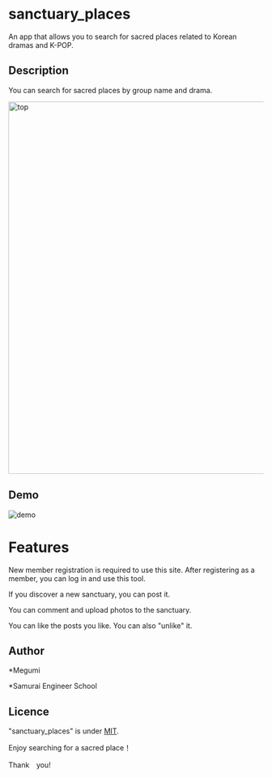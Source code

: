# sanctuary_places

An app that allows you to search for sacred places related to Korean dramas and K-POP.

## Description
You can search for sacred places by group name and drama.

<img width="735" alt="top" src="https://user-images.githubusercontent.com/74285235/109370787-29db1680-78e5-11eb-9f6b-a17a34c03682.png">

## Demo
![demo](https://user-images.githubusercontent.com/74285235/109371860-1b432e00-78ea-11eb-90c1-68d9034c0769.gif)

# Features
New member registration is required to use this site.
After registering as a member, you can log in and use this tool.

If you discover a new sanctuary, you can post it.

You can comment and upload photos to the sanctuary.

You can like the posts you like. You can also "unlike" it.


## Author

*Megumi

*Samurai Engineer School

## Licence

"sanctuary_places" is under [MIT](https://en.wikipedia.org/wiki/MIT_License).

Enjoy searching for a sacred place！

Thank　you!

